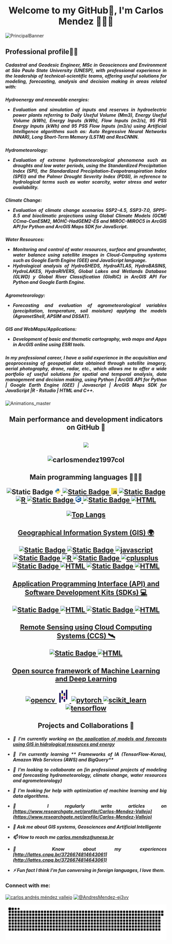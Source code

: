 <h1 align="center">Welcome to my GitHub👋, I'm Carlos Mendez 👨🏽‍💻 </h1>

![PrincipalBanner](https://github.com/CarlosMendez1997Col/CarlosMendez1997Col/blob/96313f5c42b4bce5250fd2dd197437486bca842e/1.%20Attachments/PrincipalBanner.gif)

<h2 align="left">Professional profile👷🏽 </h2>

<h5 align="justify"> Cadastral and Geodesic Engineer, MSc in Geosciences and Environment at São Paulo State University (UNESP), with professional experience in the leadership of technical-scientific teams, offering useful solutions for modeling, forecasting, analysis and decision making in areas related with: </h5>

<h5 align="justify">
 Hydroenergy and renewable energies: 
 
- Evaluation and simulation of inputs and reserves in hydroelectric power plants referring to Daily Useful Volume (Mm3), Energy Useful Volume (kWh), Energy Inputs (kWh), Flow Inputs (m3/s), 95 PSS Energy Inputs (kWh) and 95 PSS Flow Inputs (m3/s) using Artificial Intelligence algorithms such as: Auto Regressive Neural Networks (NNAR), Long Short-Term Memory (LSTM) and ResCNNN.</h5>

<h5 align="justify">
 Hydrometeorology:
 
- Evaluation of extreme hydrometeorological phenomena such as droughts and low water periods, using the Standardized Precipitation Index (SPI), the Standardized Precipitation-Evapotranspiration Index (SPEI) and the Palmer Drought Severity Index (PDSI), in reference to hydrological terms such as water scarcity, water stress and water availability. </h5>


<h5 align="justify">
Climate Change:
 
- Evaluation of climate change scenarios SSP2-4.5, SSP3-7.0, SPP5-8.5 and bioclimatic projections using Global Climate Models (GCM) CCma-CanESM2, MOHC-HadGEM2-ES and MIROC-MIROC5 in ArcGIS API for Python and ArcGIS Maps SDK for JavaScript.</h5>

 <h5 align="justify">
  Water Resources:
  
- Monitoring and control of water resources, surface and groundwater, water balance using satellite images in Cloud-Computing systems such as Google Earth Engine (GEE) and JavaScript language.
- Hydrological analysis of HydroSHEDS, HydroATLAS, HydroBASINS, HydroLAKES, HydroRIVERS, Global Lakes and Wetlands Database (GLWD) y Global River Classification (GloRiC) in ArcGIS API For Python and Google Earth Engine.</h5>

 <h5 align="justify">
  Agrometeorology:
  
- Forecasting and evaluation of agrometeorological variables (precipitation, temperature, soil moisture) applying the models (AgrometShell, APSIM and DSSAT). </h5>

<h5 align="justify">
 GIS and WebMaps/Applications:
 
- Development of basic and thematic cartography, web maps and Apps in ArcGIS online using ESRI tools. </h5>


<h5 align="justify"> In my professional career, I have a solid experience in the acquisition and geoprocessing of geospatial data obtained through satellite imagery, aerial photography, drone, radar, etc., which allows me to offer a wide portfolio of useful solutions for spatial and temporal analysis, data management and decision making, using Python | ArcGIS API for Python | Google Earth Engine (GEE) | Javascript | ArcGIS Maps SDK for JavaScript |R - Rstudio | HTML and C++.
 </h5>

 ![Animations_master](https://github.com/CarlosMendez1997Col/PortfolioDev.io/blob/c403b77c1e0f849b1e1a8331740b7b8cc467d3bc/assets/images/animations_col.gif)

<h2 align="center"> Main performance and development indicators on GitHub 🧾 </h2>

<h2 align="center">

![](https://github-trophies.vercel.app/?username=carlosmendez1997col&title=MultipleLang,AchieveSuperRank,LongTimeUser,Commits,Followers,Stars,Repositories&theme=darkhub&column=7)

<p align="center"> <img src="https://komarev.com/ghpvc/?username=carlosmendez1997col&label=Profile%20views&color=100eb4&style=flat" alt="carlosmendez1997col"/> </p>

</h2>

<h2 align="center">Main programming languages 👨🏽‍💻
<p align="center">

![Static Badge](https://img.shields.io/badge/Python-.py-darkblue) 
</a> <a href="https://www.python.org" target="_blank" rel="noreferrer"> 
<img src="https://raw.githubusercontent.com/devicons/devicon/master/icons/python/python-original.svg" alt="python" width="20" height="20"/> 
![Static Badge](https://img.shields.io/badge/JavaScript-.JS-yellow) 
</a> <a href="https://developer.mozilla.org/en-US/docs/Web/JavaScript" target="_blank" rel="noreferrer"> 
<img src="https://raw.githubusercontent.com/devicons/devicon/master/icons/javascript/javascript-original.svg" alt="javascript" width="20" height="20"/> 
![Static Badge](https://img.shields.io/badge/R-.R-white) 
</a> <a href="https://www.r-project.org/" target="_blank" rel="noreferrer"> 
<img src="https://upload.wikimedia.org/wikipedia/commons/1/1b/R_logo.svg" alt="R" width="20" height="20"/> 
![Static Badge](https://img.shields.io/badge/C++-.CPP-blue) 
</a> <a href="https://www.w3schools.com/cpp/" target="_blank" rel="noreferrer"> 
<img src="https://raw.githubusercontent.com/devicons/devicon/master/icons/cplusplus/cplusplus-original.svg" alt="C++" width="20" height="20"/> 
![Static Badge](https://img.shields.io/badge/HTML-.html-orange) 
</a> <a href="https://developer.mozilla.org/en-US/docs/Web/HTML/" target="_blank" rel="noreferrer">
<img src="https://upload.wikimedia.org/wikipedia/commons/6/61/HTML5_logo_and_wordmark.svg" alt="HTML" width="20" height="20"/> 



![Top Langs](https://github-readme-stats.vercel.app/api/top-langs/?username=carlosmendez1997col&theme=highcontrast&size_weight=0.1&count_weight=0.1)
 </h2> 

<h2 align="center">Geographical Information System (GIS) 🌍
<p align="center">

![Static Badge](https://img.shields.io/badge/ArcMap-.mxd-darkgreen) 
</a> <a href="https://www.esri.com/en-us/arcgis/products/arcgis-desktop/resources" target="_blank" rel="noreferrer"> 
![Static Badge](https://img.shields.io/badge/ArcGIS_Pro-.ppkx-darkblue) 
</a> <a href="https://www.esri.com/en-us/arcgis/products/arcgis-pro/overview" target="_blank" rel="noreferrer"> 
<img src="https://upload.wikimedia.org/wikipedia/en/thumb/f/f6/Arcgis_Pro_logo.svg/800px-Arcgis_Pro_logo.svg.png" alt="javascript" width="20" height="20"/> 
![Static Badge](https://img.shields.io/badge/Online-ArcGIS_Online-skyblue) 
</a> <a href="https://www.esri.com/en-us/arcgis/products/arcgis-online/overview" target="_blank" rel="noreferrer"> 
<img src="https://www.aeroterra.com/content/dam/esrisites/en-us/arcgis/products/arcgis-online/assets/arcgis-online-product-logo-icon.png" alt="R" width="20" height="20"/> 
![Static Badge](https://img.shields.io/badge/Online-ArcGIS_Experience_Builder-blue) 
</a> <a href="https://www.esri.com/en-us/arcgis/products/arcgis-experience-builder/overview" target="_blank" rel="noreferrer"> 
<img src="https://www.esri.com/content/dam/esrisites/en-us/common/icons/product-logos/ArcGIS_Experience_Builder_220.png" alt="cplusplus" width="20" height="20"/> 
![Static Badge](https://img.shields.io/badge/Online-ArcGIS_Dashboards-darkorange) 
</a> <a href="https://www.esri.com/en-us/arcgis/products/arcgis-dashboards/overview" target="_blank" rel="noreferrer">
<img src="https://www.esri.com/content/dam/esrisites/en-us/common/icons/product-logos/arcgis-dashboards.png" alt="HTML" width="20" height="20"/> 
![Static Badge](https://img.shields.io/badge/Online-ArcGIS_WebAppBuilder-white) 
</a> <a href="https://doc.arcgis.com/en/web-appbuilder/latest/create-apps/what-is-web-appbuilder.htm" target="_blank" rel="noreferrer">
<img src="https://www.aeroterra.com/content/dam/esrisites/en-us/common/icons/product-logos/WebAppBuilder.png" alt="HTML" width="20" height="20"/> 
 
 </h2> 


<h2 align="center"> Application Programming Interface (API) and Software Development Kits (SDKs) 💻
<p align="center">

![Static Badge](https://img.shields.io/badge/API-ArcGIS_API_for_Python-darkorange) 
</a> <a href="https://developers.arcgis.com/python/latest/" target="_blank" rel="noreferrer">
<img src="https://www.esri.com/content/dam/esrisites/en-us/common/icons/product-logos/APIforPython.png" alt="HTML" width="20" height="20"/> 
![Static Badge](https://img.shields.io/badge/SDK-ArcGIS_Maps_SDK_for_JavaScript-darkblue) 
</a> <a href="https://developers.arcgis.com/javascript/latest/" target="_blank" rel="noreferrer">
<img src="https://github.com/user-attachments/assets/07c3cd36-3660-4e64-89ec-ca42339b3294" alt="HTML" width="20" height="20"/> 

</h2>

<h2 align="center"> Remote Sensing using Cloud Computing Systems (CCS) 🛰
<p align="center">

![Static Badge](https://img.shields.io/badge/CCS-Google_Earth_Engine-darkgray) 
</a> <a href="https://earthengine.google.com/" target="_blank" rel="noreferrer">
<img src="https://images.icon-icons.com/1508/PNG/512/googleearth-engine_104576.png" alt="HTML" width="20" height="20"/> 
</h2> 

<h2 align="center"> Open source framework of Machine Learning and Deep Learning
 <p align="center">
  
<img src="https://www.vectorlogo.zone/logos/opencv/opencv-icon.svg" alt="opencv" width="40" height="40"/> 
</a> <a href="https://pandas.pydata.org/" target="_blank" rel="noreferrer"> 
<img src="https://raw.githubusercontent.com/devicons/devicon/2ae2a900d2f041da66e950e4d48052658d850630/icons/pandas/pandas-original.svg" alt="pandas" width="40" height="40"/> </a> <a href="https://pytorch.org/" target="_blank" rel="noreferrer"> 
<img src="https://www.vectorlogo.zone/logos/pytorch/pytorch-icon.svg" alt="pytorch" width="40" height="40"/> 
</a> <a href="https://scikit-learn.org/" target="_blank" rel="noreferrer"> 
<img src="https://upload.wikimedia.org/wikipedia/commons/0/05/Scikit_learn_logo_small.svg" alt="scikit_learn" width="40" height="40"/> 
</a> <a href="https://www.tensorflow.org" target="_blank" rel="noreferrer"> 
<img src="https://www.vectorlogo.zone/logos/tensorflow/tensorflow-icon.svg" alt="tensorflow" width="40" height="40"/> </a> </p>

</h2>

<h2 align="center"> Projects and Collaborations 🤝 </h2>
<h5 align="justify"> 
<p align="center">

- 🔭 I’m currently working on [the application of models and forecasts using GIS in hidrological resources and energy](https://github.com/CarlosMendez1997Col/models-and-forecasts-in-hidrological-resources-and-energy)

- 🌱 I’m currently learning ** Frameworks of IA (TensorFlow-Keras), Amazon Web Services (AWS) and BigQuery**

- 👯 I’m looking to collaborate on [in professional projects of modeling and forecasting hydrometeorology, climate change, water resources and agrometeorology)

- 🤝 I’m looking for help with **optimization of machine learning and big data algorithms.**

- 📝 I regularly write articles on [https://www.researchgate.net/profile/Carlos-Mendez-Vallejo](https://www.researchgate.net/profile/Carlos-Mendez-Vallejo)

- 💬 Ask me about **GIS systems, Geosciences and Artificial Intelligente**

- 📫 How to reach me **carlos.mendez@unesp.br**

- 📄 Know about my experiences [http://lattes.cnpq.br/3726674814643061](http://lattes.cnpq.br/3726674814643061)

- ⚡ Fun fact **I think I'm fun conversing in foreign languages, I love them.**
</h5>

<h3 align="left">Connect with me:</h3>
<p align="left">
<a href="https://www.linkedin.com/in/carlos-andres-mendez-vallejo-oficialpage/" target="blank"><img align="center" src="https://raw.githubusercontent.com/rahuldkjain/github-profile-readme-generator/master/src/images/icons/Social/linked-in-alt.svg" alt="carlos andrés méndez vallejo" height="30" width="40" /></a>
<a href="https://www.youtube.com/@andresmendez-ej3vv" target="blank"><img align="center" src="https://raw.githubusercontent.com/rahuldkjain/github-profile-readme-generator/master/src/images/icons/Social/youtube.svg" alt="@AndresMendez-ej3vv" height="30" width="40" /></a>
</p>

![Snake animation](https://github.com/CarlosMendez1997Col/CarlosMendez1997Col/blob/output/github-contribution-grid-snake.svg)


